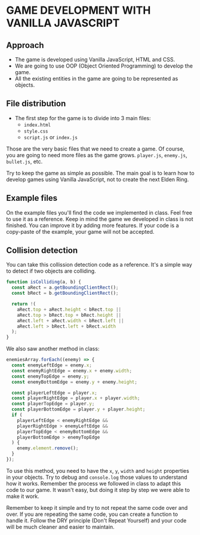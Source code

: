 # GAME DEVELOPMENT WITH VANILLA JAVASCRIPT

## Approach

- The game is developed using Vanilla JavaScript, HTML and CSS.
- We are going to use OOP (Object Oriented Programming) to develop the game.
- All the existing entities in the game are going to be represented as objects.

## File distribution

- The first step for the game is to divide into 3 main files:
  - `index.html`
  - `style.css`
  - `script.js` or `index.js`

Those are the very basic files that we need to create a game. Of course, you are going to need more files as the game grows. `player.js`, `enemy.js`, `bullet.js`, etc.

Try to keep the game as simple as possible. The main goal is to learn how to develop games using Vanilla JavaScript, not to create the next Elden Ring.

## Example files

On the example files you'll find the code we implemented in class. Feel free to use it as a reference. Keep in mind the game we developed in class is not finished. You can improve it by adding more features. If your code is a copy-paste of the example, your game will not be accepted.

## Collision detection

You can take this collission detection code as a reference. It's a simple way to detect if two objects are colliding.

```javascript
function isColliding(a, b) {
  const aRect = a.getBoundingClientRect();
  const bRect = b.getBoundingClientRect();

  return !(
    aRect.top + aRect.height < bRect.top ||
    aRect.top > bRect.top + bRect.height ||
    aRect.left + aRect.width < bRect.left ||
    aRect.left > bRect.left + bRect.width
  );
}
```

We also saw another method in class:

```javascript
enemiesArray.forEach((enemy) => {
  const enemyLeftEdge = enemy.x;
  const enemyRightEdge = enemy.x + enemy.width;
  const enemyTopEdge = enemy.y;
  const enemyBottomEdge = enemy.y + enemy.height;

  const playerLeftEdge = player.x;
  const playerRightEdge = player.x + player.width;
  const playerTopEdge = player.y;
  const playerBottomEdge = player.y + player.height;
  if (
    playerLeftEdge < enemyRightEdge &&
    playerRightEdge > enemyLeftEdge &&
    playerTopEdge < enemyBottomEdge &&
    playerBottomEdge > enemyTopEdge
  ) {
    enemy.element.remove();
  }
});
```

To use this method, you need to have the `x`, `y`, `width` and `height` properties in your objects. Try to debug and `console.log` those values to understand how it works. Remember the process we followed in class to adapt this code to our game. It wasn't easy, but doing it step by step we were able to make it work.

Remember to keep it simple and try to not repeat the same code over and over. If you are repeating the same code, you can create a function to handle it. Follow the DRY principle (Don't Repeat Yourself) and your code will be much cleaner and easier to maintain.